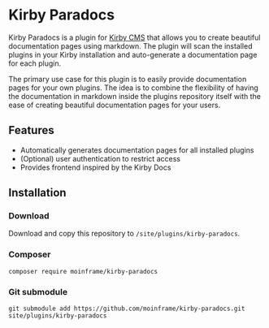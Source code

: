 # Kirby Paradocs

Kirby Paradocs is a plugin for [Kirby CMS](https://getkirby.com) that allows you to create beautiful documentation pages using markdown. The plugin will scan the installed plugins in your Kirby installation and auto-generate a documentation page for each plugin.

The primary use case for this plugin is to easily provide documentation pages for your own plugins. The idea is to combine the flexibility of having the documentation in markdown inside the plugins repository itself with the ease of creating beautiful documentation pages for your users.

## Features

- Automatically generates documentation pages for all installed plugins
- (Optional) user authentication to restrict access
- Provides frontend inspired by the Kirby Docs

## Installation

### Download

Download and copy this repository to `/site/plugins/kirby-paradocs`.

### Composer

```
composer require moinframe/kirby-paradocs
```

### Git submodule

```
git submodule add https://github.com/moinframe/kirby-paradocs.git site/plugins/kirby-paradocs
```
